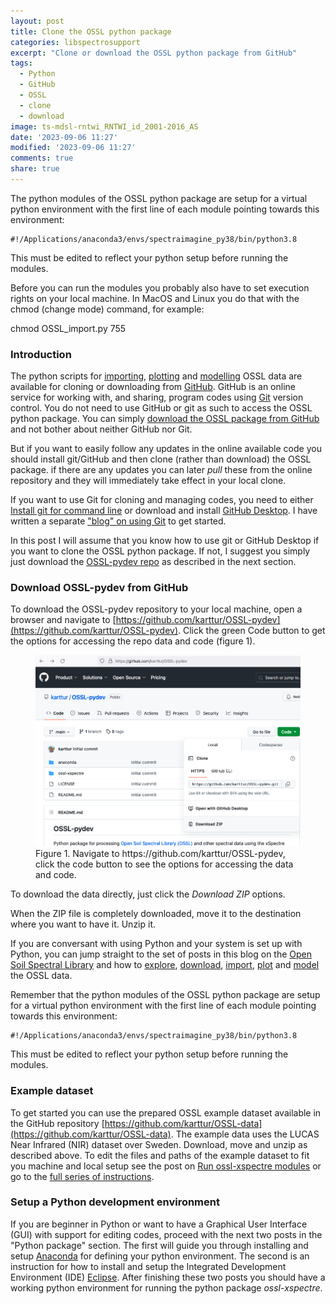 ```yaml
---
layout: post
title: Clone the OSSL python package
categories: libspectrosupport
excerpt: "Clone or download the OSSL python package from GitHub"
tags:
  - Python
  - GitHub
  - OSSL
  - clone
  - download
image: ts-mdsl-rntwi_RNTWI_id_2001-2016_AS
date: '2023-09-06 11:27'
modified: '2023-09-06 11:27'
comments: true
share: true
---
```


The python modules of the OSSL python package are setup for a virtual python environment with the first line of each module pointing towards this environment:
```
#!/Applications/anaconda3/envs/spectraimagine_py38/bin/python3.8
```
This must be edited to reflect your python setup before running the modules.

Before you can run the modules you probably also have to set execution rights on your local machine. In MacOS and Linux you do that with the <span class='terminalapp'>chmod</span> (change mode) command, for example:

 <span class='terminal'>chmod OSSL_import.py 755</span>

### Introduction

The python scripts for [importing](../../libspectrodata/spectrodata-OSSL4ML02-arrange), [plotting](../../libspectrodata/spectrodata-OSSL4ML03-plot) and [modelling](../../libspectrodata/spectrodata-OSSL4ML05-mlmodel01) OSSL data are available for cloning or downloading from [GitHub](https://github.com). GitHub is an online service for working with, and sharing, program codes using [Git](https://www.atlassian.com/git/tutorials/what-is-git) version control. You do not need to use GitHub or git as such to access the OSSL python package. You can simply [download the OSSL package from GitHub](https://github.com/karttur/OSSL-pydev) and not bother about neither GitHub nor Git.

But if you want to easily follow any updates in the online available code you should install git/GitHub and then clone (rather than download) the OSSL package. if there are any updates you can later _pull_ these from the online repository and they will immediately take effect in your local clone.

If you want to use Git for cloning and managing codes, you need to either [Install git for command line](https://karttur.github.io/git-vcs/git/git-commandline-install/) or download and install [GitHub Desktop](https://desktop.github.com). I have written a separate ["blog" on using Git](https://karttur.github.io/git-vcs/) to get started.

In this post I will assume that you know how to use <span class='terminalapp'>git</span> or <span class='app'>GitHub Desktop</span> if you want to clone the OSSL python package. If not, I suggest you simply just download the [OSSL-pydev repo](https://github.com/karttur/OSSL-pydev) as described in the next section.

### Download OSSL-pydev from GitHub

To download the OSSL-pydev repository to your local machine, open a browser and navigate to [https://github.com/karttur/OSSL-pydev](https://github.com/karttur/OSSL-pydev). Click the green <span class='button'>Code</span> button to get the options for accessing the repo data and code (figure 1).

<figure>
  <img src="../../images/GitHub_OSSL-pydev_front.png" alt="image">
	<figcaption>Figure 1. Navigate to https://github.com/karttur/OSSL-pydev, click the code button to see the options for accessing the data and code.</figcaption>
</figure>

To download the data directly, just click the _Download ZIP_ options.

When the ZIP file is completely downloaded, move it to the destination where you want to have it. Unzip it.

If you are conversant with using Python and your system is set up with Python, you can jump straight to the set of posts in this blog on the [Open Soil Spectral Library](../../libspectrodata/spectrodata-OSSL-intro) and how to [explore](../../libspectrodata/spectrodata-OSSL-api-explorer), [download](../../libspectrodata/spectrodata-OSSL4ML01-download), [import](../../libspectrodata/spectrodata-OSSL4ML02-arrange), [plot](../../libspectrodata/spectrodata-OSSL4ML03-plot) and [model](../../libspectrodata/spectrodata-OSSL4ML05-mlmodel01) the OSSL data.

Remember that the python modules of the OSSL python package are setup for a virtual python environment with the first line of each module pointing towards this environment:
```
#!/Applications/anaconda3/envs/spectraimagine_py38/bin/python3.8
```
This must be edited to reflect your python setup before running the modules.

### Example dataset

To get started you can use the prepared OSSL example dataset available in the GitHub repository [https://github.com/karttur/OSSL-data](https://github.com/karttur/OSSL-data). The example data uses the LUCAS Near Infrared (NIR) dataset over Sweden. Download, move and unzip as described above. To edit the files and paths of the example dataset to fit you machine and local setup see the post on [Run ossl-xspectre modules](../spectrosupport-OSSL-run) or go to the [full series of instructions](../../libspectrodata/).

### Setup a Python development environment

If you are beginner in Python or want to have a Graphical User Interface (GUI) with support for editing codes, proceed with the next two posts in the "Python package" section. The first will guide you through installing and setup [<span class='app'>Anaconda</span>](../libspectrosupport/spectrosupport-OSSL-anaconda) for defining your python environment. The second is an instruction for how to install and setup the Integrated Development Environment (IDE) [<span class='app'>Eclipse</span>](../libspectrosupport/spectrosupport-OSSL-eclipse). After finishing these two posts you should have a working python environment for running the python package _ossl-xspectre_.
